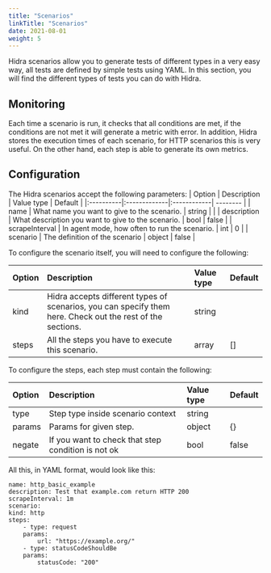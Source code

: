 ```yaml
---
title: "Scenarios"
linkTitle: "Scenarios"
date: 2021-08-01
weight: 5
---
```

Hidra scenarios allow you to generate tests of different types in a very easy way, all tests are defined by simple tests using YAML. In this section, you will find the different types of tests you can do with Hidra.

## Monitoring

Each time a scenario is run, it checks that all conditions are met, if the conditions are not met it will generate a metric with error. In addition, Hidra stores the execution times of each scenario, for HTTP scenarios this is very useful. On the other hand, each step is able to generate its own metrics.

## Configuration
The Hidra scenarios accept the following parameters:
| Option | Description    | Value type | Default |
|:----------|:-------------|:------------| -------- |
| name      | What name you want to give to the scenario.  | string |  |
| description    | What description you want to give to the scenario.  | bool | false |
| scrapeInterval     | In agent mode, how often to run the scenario. | int | 0 |
| scenario     | The definition of the scenario | object | false |

To configure the scenario itself, you will need to configure the following:

| Option | Description    | Value type | Default |
|:----------|:-------------|:------------| -------- |
| kind      | Hidra accepts different types of scenarios, you can specify them here. Check out the rest of the sections.  | string |  |
| steps    | All the steps you have to execute this scenario. | array | [] |

To configure the steps, each step must contain the following:

| Option | Description    | Value type | Default |
|:----------|:-------------|:------------| -------- |
| type      | Step type inside scenario context  | string |  |
| params    | Params for given step. | object | {} |
| negate | If you want to check that step condition is not ok | bool | false |

All this, in YAML format, would look like this:

    name: http_basic_example
    description: Test that example.com return HTTP 200
    scrapeInterval: 1m
    scenario:
    kind: http
    steps:
        - type: request
        params:
            url: "https://example.org/"
        - type: statusCodeShouldBe
        params:
            statusCode: "200"
